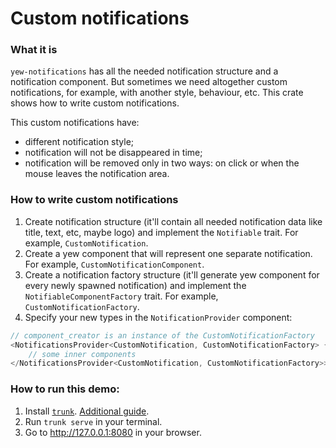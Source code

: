 
# Custom notifications

### What it is

`yew-notifications` has all the needed notification structure and a notification component. But sometimes we need altogether custom notifications, for example, with another style, behaviour, etc. This crate shows how to write custom notifications.

This custom notifications have:

* different notification style;
* notification will not be disappeared in time;
* notification will be removed only in two ways: on click or when the mouse leaves the notification area.

### How to write custom notifications

1. Create notification structure (it'll contain all needed notification data like title, text, etc, maybe logo) and implement the `Notifiable` trait. For example, `CustomNotification`.
2. Create a yew component that will represent one separate notification. For example, `CustomNotificationComponent`.
3. Create a notification factory structure (it'll generate yew component for every newly spawned notification) and implement the `NotifiableComponentFactory` trait. For example, `CustomNotificationFactory`.
4. Specify your new types in the `NotificationProvider` component:
```Rust
// component_creator is an instance of the CustomNotificationFactory
<NotificationsProvider<CustomNotification, CustomNotificationFactory> {component_creator}>
    // some inner components
</NotificationsProvider<CustomNotification, CustomNotificationFactory>>
```

### How to run this demo:

1. Install [`trunk`](https://github.com/thedodd/trunk). [Additional guide](https://yew.rs/docs/next/getting-started/introduction#install-trunk).
2. Run `trunk serve` in your terminal.
3. Go to http://127.0.0.1:8080 in your browser.
